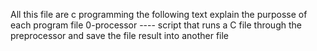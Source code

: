 All this file are c programming
the following text explain the purposse of each program file
0-processor ---- script that runs a C file through the preprocessor and save the file result into another file
